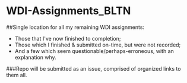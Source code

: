 # WDI-Assignments_BLTN

##Single location for all my remaining WDI assignments: 
- Those that I've now finished to completion;
- Those which I finished & submitted on-time, but were not recorded;
- And a few which seem questionable/perhaps-erroneous, with an explanation why. 

###Repo will be submitted as an issue, comprised of organized links to them all.
